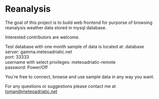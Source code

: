 # Reanalysis

The goal of this project is to build web frontend for purporse of browsing reanalysis weather data stored in mysql database.

Interested contributors are welcome.

Test database with one month sample of data is located at:
database server: gamma.meteoadriatic.net  
port: 33333  
username with select privileges: meteoadriatic-remote  
password: Power/Off

You're free to connect, browse and use sample data in any way you want.

For any questions or suggestions please contact me at toman@meteoadriatic.net
